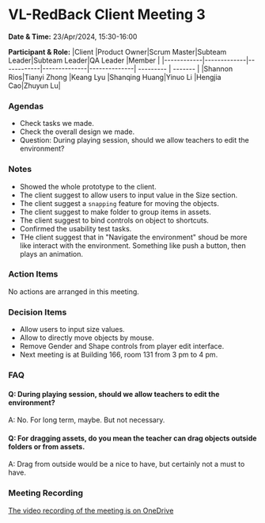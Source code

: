 # VL-RedBack Client Meeting 3

**Date & Time:** 23/Apr/2024, 15:30-16:00

**Participant & Role:**
|Client      |Product Owner|Scrum Master|Subteam Leader|Subteam Leader|QA Leader  |Member   |
|------------|-------------|------------|--------------|--------------| --------- | ------- |
|Shannon Rios|Tianyi Zhong |Keang Lyu   |Shanqing Huang|Yinuo Li      |Hengjia Cao|Zhuyun Lu|

### Agendas

- Check tasks we made.
- Check the overall design we made.
- Question: During playing session, should we allow teachers to edit the environment?

### Notes

- Showed the whole prototype to the client.
- The client suggest to allow users to input value in the Size section.
- The client suggest a `snapping` feature for moving the objects.
- The client suggest to make folder to group items in assets.
- The client suggest to bind controls on object to shortcuts.
- Confirmed the usability test tasks.
- THe client suggest that in "Navigate the environment" shoud be more like interact with the environment. Something like push a button, then plays an animation.

### Action Items

No actions are arranged in this meeting.

### Decision Items

- Allow users to input size values.
- Allow to directly move objects by mouse.
- Remove Gender and Shape controls from player edit interface.
- Next meeting is at Building 166, room 131 from 3 pm to 4 pm.

### FAQ

#### Q: During playing session, should we allow teachers to edit the environment?

A: No. For long term, maybe. But not necessary.

#### Q: For dragging assets, do you mean the teacher can drag objects outside folders or from assets.

A: Drag from outside would be a nice to have, but certainly not a must to have.

### Meeting Recording

[The video recording of the meeting is on OneDrive](https://unimelbcloud-my.sharepoint.com/:v:/g/personal/keangl_student_unimelb_edu_au/ERxR6_Ge7gVAvyQH0pjSCGYBLU9MN_VWtW889dPIZonGQg?e=oK2w89)

